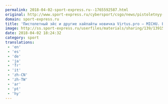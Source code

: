 ```yaml
---
permalink: 2018-04-02-sport-express.ru--1765592587.html
original: http://www.sport-express.ru/cybersport/csgo/news/pistoletnyy-eys-i-drugie-haylayty-novichka-virtus-pro-michu-video-1391596/
domain: sport-express.ru
title: 'Пистолетный эйс и другие хайлайты новичка Virtus.pro – MICHU. Видео'
image: http://ss.sport-express.ru/userfiles/materials/sharing/139/1391596.jpg
date: 2018-04-02 18:24:32
category: sport
translations: 
 - 'en'
 - 'es'
 - 'de'
 - 'ja'
 - 'fr'
 - 'it'
 - 'zh-CN'
 - 'zh-TW'
 - 'ar'
 - 'pt'
 - 'hy'
---
```


